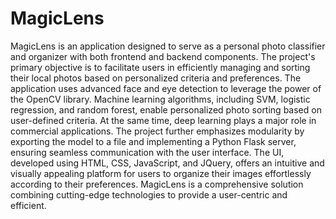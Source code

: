 # MagicLens

MagicLens is an application designed to serve as a personal photo classifier and
organizer with both frontend and backend components. The project's primary objective is
to facilitate users in efficiently managing and sorting their local photos based on
personalized criteria and preferences. The application uses advanced face and eye
detection to leverage the power of the OpenCV library. Machine learning algorithms,
including SVM, logistic regression, and random forest, enable personalized photo sorting
based on user-defined criteria. At the same time, deep learning plays a major role in
commercial applications. The project further emphasizes modularity by exporting the
model to a file and implementing a Python Flask server, ensuring seamless
communication with the user interface. The UI, developed using HTML, CSS, JavaScript,
and JQuery, offers an intuitive and visually appealing platform for users to organize their
images effortlessly according to their preferences. MagicLens is a comprehensive
solution combining cutting-edge technologies to provide a user-centric and efficient.